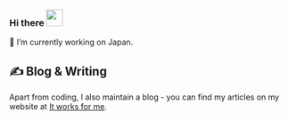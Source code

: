 ### Hi there <img src="https://raw.githubusercontent.com/MartinHeinz/MartinHeinz/master/wave.gif" width="30px">

🔭 I’m currently working on Japan.

## &#x270d; Blog & Writing
Apart from coding, I also maintain a blog - you can find my articles on my website at [It works for me](https://www.blog.danishi.net/).
